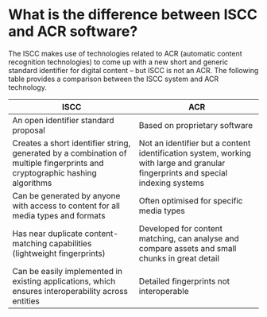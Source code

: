 # What is the difference between ISCC and ACR software?

The ISCC makes use of technologies related to ACR (automatic content recognition technologies) to come up with a new short and generic standard identifier for digital content – but ISCC is not an ACR. The following table provides a comparison between the ISCC system and ACR technology.

| ISCC                                                                                                                        | ACR                                                                                                                              |
| --------------------------------------------------------------------------------------------------------------------------- | -------------------------------------------------------------------------------------------------------------------------------- |
| An open identifier standard proposal                                                                                        | Based on proprietary software                                                                                                    |
| Creates a short identifier string, generated by a combination of multiple fingerprints and cryptographic hashing algorithms | Not an identifier but a content identification system, working with large and granular fingerprints and special indexing systems |
| Can be generated by anyone with access to content for all media types and formats                                           | Often optimised for specific media types                                                                                         |
| Has near duplicate content-matching capabilities (lightweight fingerprints)                                                 | Developed for content matching, can analyse and compare assets and small chunks in great detail                                  |
| Can be easily implemented in existing applications, which ensures interoperability across entities                          | Detailed fingerprints not interoperable                                                                                          |
